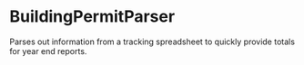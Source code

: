 # BuildingPermitParser
Parses out information from a tracking spreadsheet to quickly provide totals for year end reports.
